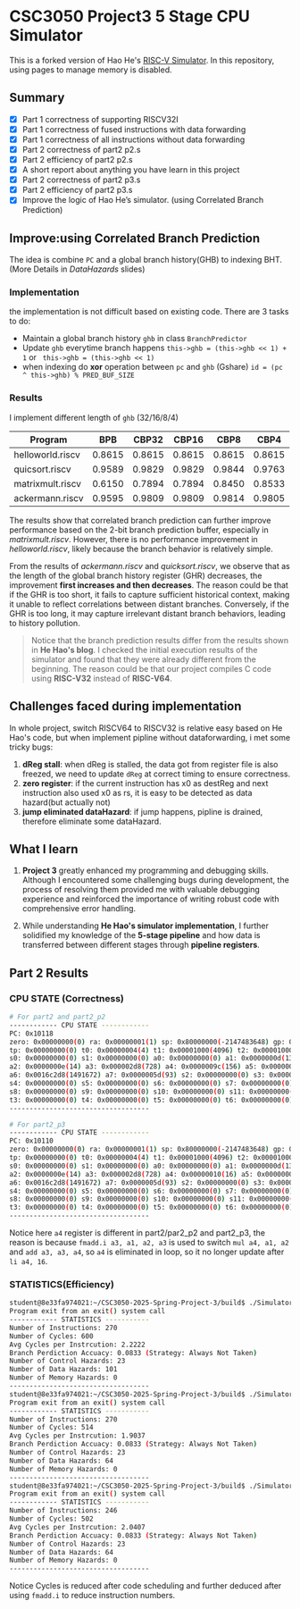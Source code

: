 # CSC3050 Project3 5 Stage CPU Simulator

This is a forked version of Hao He's [RISC-V Simulator](https://github.com/hehao98/RISCV-Simulator). In this repository, using pages to manage memory is disabled.

## Summary
- [x] Part 1 correctness of supporting RISCV32I
- [x] Part 1 correctness of fused instructions with data forwarding
- [x] Part 1 correctness of all instructions without data forwarding
- [x] Part 2 correctness of part2 p2.s
- [x] Part 2 efficiency of part2 p2.s
- [x] A short report about anything you have learn in this project
- [x] Part 2 correctness of part2 p3.s
- [x] Part 2 efficiency of part2 p3.s
- [x] Improve the logic of Hao He’s simulator. (using Correlated Branch Prediction)

## Improve:using Correlated Branch Prediction

The idea is combine `PC` and a global branch history(GHB) to indexing BHT. (More Details in *DataHazards* slides)

### Implementation
the implementation is not difficult based on existing code. 
There are 3 tasks to do:
- Maintain a global branch history `ghb` in class `BranchPredictor`
- Update `ghb` everytime branch happens `this->ghb = (this->ghb << 1) + 1` or ` this->ghb = (this->ghb << 1)`
- when indexing do **xor** operation between `pc` and `ghb` (Gshare) `id = (pc ^ this->ghb) % PRED_BUF_SIZE`

### Results
I implement different length of `ghb` (32/16/8/4)

| Program | BPB | CBP32 | CBP16 | CBP8 | CBP4 |
| - | -| - | - | - | - |
| helloworld.riscv | 0.8615 | 0.8615 | 0.8615 | 0.8615 | 0.8615 |
| quicsort.riscv | 0.9589 | 0.9829 | 0.9829 | 0.9844 | 0.9763 |
| matrixmult.riscv | 0.6150 | 0.7894 | 0.7894 | 0.8450 | 0.8533 |
| ackermann.riscv | 0.9595 | 0.9809 | 0.9809 | 0.9814 | 0.9805 |

The results show that correlated branch prediction can further improve performance based on the 2-bit branch prediction buffer, especially in *matrixmult.riscv*. However, there is no performance improvement in *helloworld.riscv*, likely because the branch behavior is relatively simple.

From the results of *ackermann.riscv* and *quicksort.riscv*, we observe that as the length of the global branch history register (GHR) decreases, the improvement **first increases and then decreases**. The reason could be that if the GHR is too short, it fails to capture sufficient historical context, making it unable to reflect correlations between distant branches. Conversely, if the GHR is too long, it may capture irrelevant distant branch behaviors, leading to history pollution.

> Notice that the branch prediction results differ from the results shown in **He Hao's blog**. I checked the initial execution results of the simulator and found that they were already different from the beginning. The reason could be that our project compiles C code using **RISC-V32** instead of **RISC-V64**.

## Challenges faced during implementation

In whole project, switch RISCV64 to RISCV32 is relative easy based on He Hao's code, but when implement pipline without dataforwarding, i met some tricky bugs:
1. **dReg stall**: when dReg is stalled, the data got from register file is also freezed, we need to update `dReg` at correct timing to ensure correctness.
2. **zero register**: if the current instruction has x0 as destReg and next instruction also used x0 as rs, it is easy to be detected as data hazard(but actually not) 
3. **jump eliminated dataHazard**: if jump happens, pipline is drained, therefore eliminate some dataHazard.

## What I learn

1. **Project 3** greatly enhanced my programming and debugging skills. Although I encountered some challenging bugs during development, the process of resolving them provided me with valuable debugging experience and reinforced the importance of writing robust code with comprehensive error handling.  

2. While understanding **He Hao's simulator implementation**, I further solidified my knowledge of the **5-stage pipeline** and how data is transferred between different stages through **pipeline registers**.

## Part 2 Results

### CPU STATE (Correctness)

```bash
# For part2 and part2_p2
------------ CPU STATE ------------
PC: 0x10118
zero: 0x00000000(0) ra: 0x00000001(1) sp: 0x80000000(-2147483648) gp: 0x00000000(0) 
tp: 0x00000000(0) t0: 0x00000004(4) t1: 0x00001000(4096) t2: 0x00001000(4096) 
s0: 0x00000000(0) s1: 0x00000000(0) a0: 0x00000000(0) a1: 0x0000000d(13) 
a2: 0x0000000e(14) a3: 0x000002d8(728) a4: 0x0000009c(156) a5: 0x0000000e(14) 
a6: 0x0016c2d8(1491672) a7: 0x0000005d(93) s2: 0x00000000(0) s3: 0x00000000(0) 
s4: 0x00000000(0) s5: 0x00000000(0) s6: 0x00000000(0) s7: 0x00000000(0) 
s8: 0x00000000(0) s9: 0x00000000(0) s10: 0x00000000(0) s11: 0x00000000(0) 
t3: 0x00000000(0) t4: 0x00000000(0) t5: 0x00000000(0) t6: 0x00000000(0) 
-----------------------------------

# For part2_p3
------------ CPU STATE ------------
PC: 0x10110
zero: 0x00000000(0) ra: 0x00000001(1) sp: 0x80000000(-2147483648) gp: 0x00000000(0) 
tp: 0x00000000(0) t0: 0x00000004(4) t1: 0x00001000(4096) t2: 0x00001000(4096) 
s0: 0x00000000(0) s1: 0x00000000(0) a0: 0x00000000(0) a1: 0x0000000d(13) 
a2: 0x0000000e(14) a3: 0x000002d8(728) a4: 0x00000010(16) a5: 0x0000000e(14) 
a6: 0x0016c2d8(1491672) a7: 0x0000005d(93) s2: 0x00000000(0) s3: 0x00000000(0) 
s4: 0x00000000(0) s5: 0x00000000(0) s6: 0x00000000(0) s7: 0x00000000(0) 
s8: 0x00000000(0) s9: 0x00000000(0) s10: 0x00000000(0) s11: 0x00000000(0) 
t3: 0x00000000(0) t4: 0x00000000(0) t5: 0x00000000(0) t6: 0x00000000(0) 
-----------------------------------
```

Notice here `a4` register is different in part2/par2_p2 and part2_p3, the reason is because `fmadd.i a3, a1, a2, a3` is used to switch `mul a4, a1, a2`  and `add a3, a3, a4`, so `a4` is eliminated in loop, so it no longer update after `li a4, 16`.

### STATISTICS(Efficiency)

```bash
student@8e33fa974021:~/CSC3050-2025-Spring-Project-3/build$ ./Simulator ../riscv-elf/part2.riscv -x 
Program exit from an exit() system call
------------ STATISTICS -----------
Number of Instructions: 270
Number of Cycles: 600
Avg Cycles per Instrcution: 2.2222
Branch Perdiction Accuacy: 0.0833 (Strategy: Always Not Taken)
Number of Control Hazards: 23
Number of Data Hazards: 101
Number of Memory Hazards: 0
-----------------------------------
student@8e33fa974021:~/CSC3050-2025-Spring-Project-3/build$ ./Simulator ../riscv-elf/part2_p2.riscv -x 
Program exit from an exit() system call
------------ STATISTICS -----------
Number of Instructions: 270
Number of Cycles: 514
Avg Cycles per Instrcution: 1.9037
Branch Perdiction Accuacy: 0.0833 (Strategy: Always Not Taken)
Number of Control Hazards: 23
Number of Data Hazards: 64
Number of Memory Hazards: 0
-----------------------------------
student@8e33fa974021:~/CSC3050-2025-Spring-Project-3/build$ ./Simulator ../riscv-elf/part2_p3.riscv -x 
Program exit from an exit() system call
------------ STATISTICS -----------
Number of Instructions: 246
Number of Cycles: 502
Avg Cycles per Instrcution: 2.0407
Branch Perdiction Accuacy: 0.0833 (Strategy: Always Not Taken)
Number of Control Hazards: 23
Number of Data Hazards: 64
Number of Memory Hazards: 0
-----------------------------------
```

Notice Cycles is reduced after code scheduling and further deduced after using `fmadd.i` to reduce instruction numbers.
